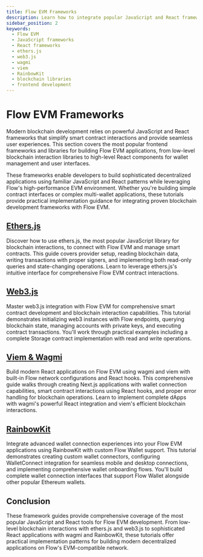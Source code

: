 ```yaml
---
title: Flow EVM Frameworks
description: Learn how to integrate popular JavaScript and React frameworks with Flow EVM for building modern blockchain applications with familiar tools.
sidebar_position: 2
keywords:
  - Flow EVM
  - JavaScript frameworks
  - React frameworks
  - ethers.js
  - web3.js
  - wagmi
  - viem
  - RainbowKit
  - blockchain libraries
  - frontend development
---
```


# Flow EVM Frameworks

Modern blockchain development relies on powerful JavaScript and React frameworks that simplify smart contract interactions and provide seamless user experiences. This section covers the most popular frontend frameworks and libraries for building Flow EVM applications, from low-level blockchain interaction libraries to high-level React components for wallet management and user interfaces.

These frameworks enable developers to build sophisticated decentralized applications using familiar JavaScript and React patterns while leveraging Flow's high-performance EVM environment. Whether you're building simple contract interfaces or complex multi-wallet applications, these tutorials provide practical implementation guidance for integrating proven blockchain development frameworks with Flow EVM.

## [Ethers.js]

Discover how to use ethers.js, the most popular JavaScript library for blockchain interactions, to connect with Flow EVM and manage smart contracts. This guide covers provider setup, reading blockchain data, writing transactions with proper signers, and implementing both read-only queries and state-changing operations. Learn to leverage ethers.js's intuitive interface for comprehensive Flow EVM contract interactions.

## [Web3.js]

Master web3.js integration with Flow EVM for comprehensive smart contract development and blockchain interaction capabilities. This tutorial demonstrates initializing web3 instances with Flow endpoints, querying blockchain state, managing accounts with private keys, and executing contract transactions. You'll work through practical examples including a complete Storage contract implementation with read and write operations.

## [Viem & Wagmi]

Build modern React applications on Flow EVM using wagmi and viem with built-in Flow network configurations and React hooks. This comprehensive guide walks through creating Next.js applications with wallet connection capabilities, smart contract interactions using React hooks, and proper error handling for blockchain operations. Learn to implement complete dApps with wagmi's powerful React integration and viem's efficient blockchain interactions.

## [RainbowKit]

Integrate advanced wallet connection experiences into your Flow EVM applications using RainbowKit with custom Flow Wallet support. This tutorial demonstrates creating custom wallet connectors, configuring WalletConnect integration for seamless mobile and desktop connections, and implementing comprehensive wallet onboarding flows. You'll build complete wallet connection interfaces that support Flow Wallet alongside other popular Ethereum wallets.

## Conclusion

These framework guides provide comprehensive coverage of the most popular JavaScript and React tools for Flow EVM development. From low-level blockchain interactions with ethers.js and web3.js to sophisticated React applications with wagmi and RainbowKit, these tutorials offer practical implementation patterns for building modern decentralized applications on Flow's EVM-compatible network.

<!-- Reference-style links, will not render on page. -->

[Ethers.js]: ./ethers.md
[Web3.js]: ./web3-js.md
[Viem & Wagmi]: ./wagmi.md
[RainbowKit]: ./rainbowkit.md